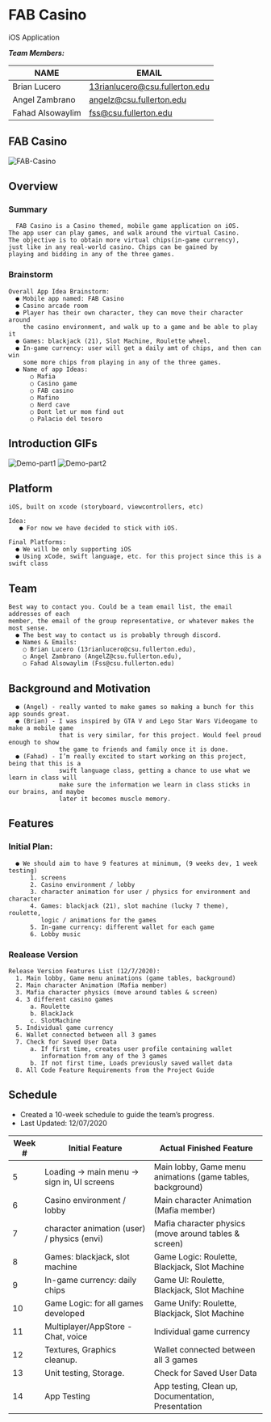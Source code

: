 # FAB Casino
iOS Application

***Team Members:***

| **NAME**                    | **EMAIL**                         |
| --------------------------- | --------------------------------- |
| Brian Lucero                | 13rianlucero@csu.fullerton.edu    |
| Angel Zambrano              | angelz@csu.fullerton.edu          |
| Fahad Alsowaylim            | fss@csu.fullerton.edu             |

## FAB Casino
![FAB-Casino](https://user-images.githubusercontent.com/47013770/159123678-11599cb1-9fc5-4c7b-aa0c-f1e88d7bce3a.jpg)

## Overview
### Summary
```
  FAB Casino is a Casino themed, mobile game application on iOS. 
The app user can play games, and walk around the virtual Casino. 
The objective is to obtain more virtual chips(in-game currency), 
just like in any real-world casino. Chips can be gained by 
playing and bidding in any of the three games.
```

### Brainstorm
```
Overall App Idea Brainstorm: 
  ● Mobile app named: FAB Casino 
  ● Casino arcade room 
  ● Player has their own character, they can move their character around
    the casino environment, and walk up to a game and be able to play it 
  ● Games: blackjack (21), Slot Machine, Roulette wheel. 
  ● In-game currency: user will get a daily amt of chips, and then can win 
    some more chips from playing in any of the three games. 
  ● Name of app Ideas: 
      ○ Mafia 
      ○ Casino game 
      ○ FAB casino 
      ○ Mafino 
      ○ Nerd cave 
      ○ Dont let ur mom find out 
      ○ Palacio del tesoro
```
## Introduction GIFs
![Demo-part1](https://user-images.githubusercontent.com/47013770/159123715-e4f13d97-699a-4a57-8647-7c8b44ee8b0e.gif)
![Demo-part2](https://user-images.githubusercontent.com/47013770/159123744-40bce7e4-84f7-42ad-a683-b27081489156.gif)

## Platform
```
iOS, built on xcode (storyboard, viewcontrollers, etc) 

Idea: 
   ● For now we have decided to stick with iOS. 
   
Final Platforms: 
  ● We will be only supporting iOS 
  ● Using xCode, swift language, etc. for this project since this is a swift class
```

## Team
```
Best way to contact you. Could be a team email list, the email addresses of each
member, the email of the group representative, or whatever makes the most sense. 
  ● The best way to contact us is probably through discord.
  ● Names & Emails:
    ○ Brian Lucero (13rianlucero@csu.fullerton.edu), 
    ○ Angel Zambrano (AngelZ@csu.fullerton.edu), 
    ○ Fahad Alsowaylim (Fss@csu.fullerton.edu)
```

## Background and Motivation
```
  ● (Angel) - really wanted to make games so making a bunch for this app sounds great. 
  ● (Brian) - I was inspired by GTA V and Lego Star Wars Videogame to make a mobile game
              that is very similar, for this project. Would feel proud enough to show 
              the game to friends and family once it is done.
  ● (Fahad) - I’m really excited to start working on this project, being that this is a 
              swift language class, getting a chance to use what we learn in class will 
              make sure the information we learn in class sticks in our brains, and maybe 
              later it becomes muscle memory.
```
## Features
### Initial Plan:
```
  ● We should aim to have 9 features at minimum, (9 weeks dev, 1 week testing) 
      1. screens 
      2. Casino environment / lobby 
      3. character animation for user / physics for environment and character 
      4. Games: blackjack (21), slot machine (lucky 7 theme), roulette, 
         logic / animations for the games 
      5. In-game currency: different wallet for each game 
      6. Lobby music 
```

### Realease Version
```
Release Version Features List (12/7/2020): 
  1. Main lobby, Game menu animations (game tables, background) 
  2. Main character Animation (Mafia member) 
  3. Mafia character physics (move around tables & screen) 
  4. 3 different casino games 
      a. Roulette 
      b. BlackJack 
      c. SlotMachine 
  5. Individual game currency 
  6. Wallet connected between all 3 games 
  7. Check for Saved User Data 
      a. If first time, creates user profile containing wallet 
         information from any of the 3 games 
      b. If not first time, Loads previously saved wallet data 
  8. All Code Feature Requirements from the Project Guide 
```

## Schedule
- Created a 10-week schedule to guide the team’s progress.
- Last Updated: 12/07/2020 

| Week # | Initial Feature                             | Actual Finished Feature                                    |
| ------ | ------------------------------------------- | ---------------------------------------------------------- |
| 5      | Loading -> main menu -> sign in, UI screens | Main lobby, Game menu animations (game tables, background) |
| 6      | Casino environment / lobby                  | Main character Animation (Mafia member)                    |  
| 7      | character animation (user) / physics (envi) | Mafia character physics (move around tables & screen)      |
| 8      | Games: blackjack, slot machine              | Game Logic: Roulette, Blackjack, Slot Machine              |
| 9      | In-game currency: daily chips               | Game UI: Roulette, Blackjack, Slot Machine                 |
| 10     | Game Logic: for all games developed         | Game Unify: Roulette, Blackjack, Slot Machine              |
| 11     | Multiplayer/AppStore - Chat, voice          | Individual game currency                                   |
| 12     | Textures, Graphics cleanup.                 | Wallet connected between all 3 games                       |
| 13     | Unit testing, Storage.                      | Check for Saved User Data                                  |
| 14     | App Testing                                 | App testing, Clean up, Documentation, Presentation         |




